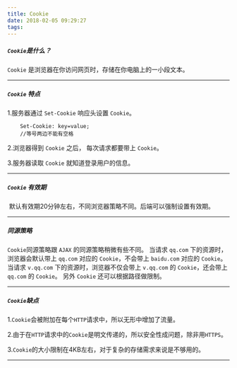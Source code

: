 ```yaml
---
title: Cookie
date: 2018-02-05 09:29:27
tags:
---
```


##### `Cookie`是什么？

`Cookie` 是浏览器在你访问网页时，存储在你电脑上的一小段文本。

---

##### `Cookie` 特点

1.服务器通过 `Set-Cookie` 响应头设置 `Cookie`。

```
	Set-Cookie: key=value;
	//等号两边不能有空格
```

2.浏览器得到 `Cookie` 之后， 每次请求都要带上 `Cookie`。

3.服务器读取 `Cookie` 就知道登录用户的信息。

---

##### `Cookie` 有效期
 默认有效期20分钟左右，不同浏览器策略不同。后端可以强制设置有效期。

---

##### 同源策略

`Cookie`同源策略跟 `AJAX` 的同源策略稍微有些不同。
当请求 `qq.com` 下的资源时，浏览器会默认带上 `qq.com` 对应的 `Cookie`，不会带上 `baidu.com` 对应的 `Cookie`。当请求 `v.qq.com` 下的资源时，浏览器不仅会带上 `v.qq.com` 的 `Cookie`，还会带上 `qq.com` 的 `Cookie`。
另外 `Cookie` 还可以根据路径做限制。

---

##### `Cookie`缺点

1.`Cookie`会被附加在每个`HTTP`请求中，所以无形中增加了流量。

2.由于在`HTTP`请求中的`Cookie`是明文传递的，所以安全性成问题，除非用`HTTPS`。

3.`Cookie`的大小限制在4KB左右，对于复杂的存储需求来说是不够用的。

---

